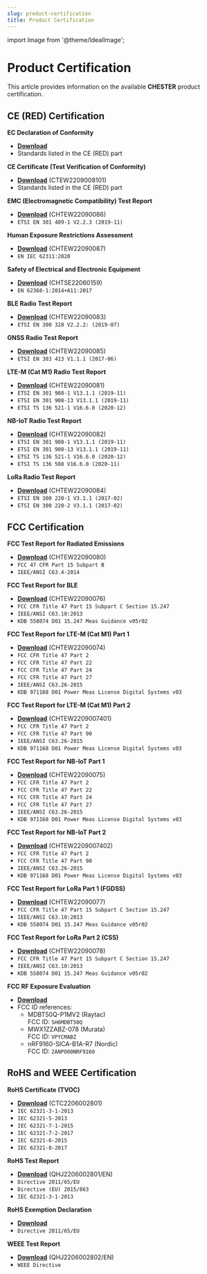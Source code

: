 ```yaml
---
slug: product-certification
title: Product Certification
---
```

import Image from '@theme/IdealImage';

# Product Certification

This article provides information on the available **CHESTER** product certification.

## CE (RED) Certification

**EC Declaration of Conformity**
* [**Download**](pathname:///download/hio-chester-cert-ec-declaration-of-conformity.pdf)
* Standards listed in the CE (RED) part

**CE Certificate (Test Verification of Conformity)**
* [**Download**](pathname:///download/hio-chester-cert-ctew2209008101-tvoc.pdf) (CTEW2209008101)
* Standards listed in the CE (RED) part

**EMC (Electromagnetic Compatibility) Test Report**
* [**Download**](pathname:///download/hio-chester-cert-chtew22090086-etsi-en-301-489-1-3-17-19-52.pdf) (CHTEW22090086)
* `ETSI EN 301 489-1 V2.2.3 (2019-11)`

**Human Exposure Restrictions Assessment**
* [**Download**](pathname:///download/hio-chester-cert-chtew22090087-iec-en-62311.pdf) (CHTEW22090087)
* `EN IEC 62311:2020`

**Safety of Electrical and Electronic Equipment**
* [**Download**](pathname:///download/hio-chester-cert-chtse22060159-iec-en-62368-1.pdf) (CHTSE22060159)
* `EN 62368-1:2014+A11:2017`

**BLE Radio Test Report**
* [**Download**](pathname:///download/hio-chester-cert-chtew22090083-etsi-en-300-328-ble.pdf) (CHTEW22090083)
* `ETSI EN 300 328 V2.2.2: (2019-07)`

**GNSS Radio Test Report**
* [**Download**](pathname:///download/hio-chester-cert-chtew22090085-etsi-en-303-413-gnss.pdf) (CHTEW22090085)
* `ETSI EN 303 413 V1.1.1 (2017-06)`

**LTE-M (Cat M1) Radio Test Report**
* [**Download**](pathname:///download/hio-chester-cert-chtew22090081-etsi-en-301-908-1-13-lte-m.pdf) (CHTEW22090081)
* `ETSI EN 301 908-1 V13.1.1 (2019-11)`
* `ETSI EN 301 908-13 V13.1.1 (2019-11)`
* `ETSI TS 136 521-1 V16.6.0 (2020-12)`

**NB-IoT Radio Test Report**
* [**Download**](pathname:///download/hio-chester-cert-chtew22090082-etsi-en-301-908-1-13-nb-iot.pdf) (CHTEW22090082)
* `ETSI EN 301 908-1 V13.1.1 (2019-11)`
* `ETSI EN 301 908-13 V13.1.1 (2019-11)`
* `ETSI TS 136 521-1 V16.6.0 (2020-12)`
* `ETSI TS 136 508 V16.6.0 (2020-11)`

**LoRa Radio Test Report**
* [**Download**](pathname:///download/hio-chester-cert-chtew22090084-etsi-en-300-220-lora.pdf) (CHTEW22090084)
* `ETSI EN 300 220-1 V3.1.1 (2017-02)`
* `ETSI EN 300 220-2 V3.1.1 (2017-02)`

## FCC Certification

**FCC Test Report for Radiated Emissions**
* [**Download**](pathname:///download/hio-chester-cert-chtew22090080-fcc-sdoc.pdf) (CHTEW22090080)
* `FCC 47 CFR Part 15 Subpart B`
* `IEEE/ANSI C63.4-2014`

**FCC Test Report for BLE**
* [**Download**](pathname:///download/hio-chester-cert-chtew22090076-fcc-part-15-247-ble.pdf) (CHTEW22090076)
* `FCC CFR Title 47 Part 15 Subpart C Section 15.247`
* `IEEE/ANSI C63.10:2013`
* `KDB 558074 D01 15.247 Meas Guidance v05r02`

**FCC Test Report for LTE-M (Cat M1) Part 1**
* [**Download**](pathname:///download/hio-chester-cert-chtew22090074-fcc-part-2-22-24-27-lte-m.pdf) (CHTEW22090074)
* `FCC CFR Title 47 Part 2`
* `FCC CFR Title 47 Part 22`
* `FCC CFR Title 47 Part 24`
* `FCC CFR Title 47 Part 27 `
* `IEEE/ANSI C63.26-2015`
* `KDB 971168 D01 Power Meas License Digital Systems v03`

**FCC Test Report for LTE-M (Cat M1) Part 2**
* [**Download**](pathname:///download/hio-chester-cert-chtew2209007401-fcc-part-2-90-lte-m-b26.pdf) (CHTEW2209007401)
* `FCC CFR Title 47 Part 2`
* `FCC CFR Title 47 Part 90`
* `IEEE/ANSI C63.26-2015`
* `KDB 971168 D01 Power Meas License Digital Systems v03`

**FCC Test Report for NB-IoT Part 1**
* [**Download**](pathname:///download/hio-chester-cert-chtew22090075-fcc-part-2-22-24-27-nb-iot.pdf) (CHTEW22090075)
* `FCC CFR Title 47 Part 2`
* `FCC CFR Title 47 Part 22`
* `FCC CFR Title 47 Part 24`
* `FCC CFR Title 47 Part 27`
* `IEEE/ANSI C63.26-2015`
* `KDB 971168 D01 Power Meas License Digital Systems v03`

**FCC Test Report for NB-IoT Part 2**
* [**Download**](pathname:///download/hio-chester-cert-chtew2209007402-fcc-part-2-90-nb-iot-b26.pdf) (CHTEW2209007402)
* `FCC CFR Title 47 Part 2`
* `FCC CFR Title 47 Part 90`
* `IEEE/ANSI C63.26-2015`
* `KDB 971168 D01 Power Meas License Digital Systems v03`

**FCC Test Report for LoRa Part 1 (FGDSS)**
* [**Download**](pathname:///download/hio-chester-cert-chtew22090077-fcc-part-15-247-lora-fhdss.pdf) (CHTEW22090077)
* `FCC CFR Title 47 Part 15 Subpart C Section 15.247`
* `IEEE/ANSI C63.10:2013`
* `KDB 558074 D01 15.247 Meas Guidance v05r02`

**FCC Test Report for LoRa Part 2 (CSS)**
* [**Download**](pathname:///download/hio-chester-cert-chtew22090078-fcc-part-15-247-lora-css.pdf) (CHTEW22090078)
* `FCC CFR Title 47 Part 15 Subpart C Section 15.247`
* `IEEE/ANSI C63.10:2013`
* `KDB 558074 D01 15.247 Meas Guidance v05r02`

**FCC RF Exposure Evaluation**
* [**Download**](pathname:///download/hio-chester-cert-rf-exposure-evaluation.pdf)
* FCC ID references:
  * MDBT50Q-P1MV2 (Raytac)<br/>FCC ID: `SH6MDBT50Q`
  * MWX1ZZABZ-078 (Murata)<br/>FCC ID: `VPYCMABZ`
  * nRF9160-SICA-B1A-R7 (Nordic)<br/>FCC ID: `2ANPO00NRF9160`

## RoHS and WEEE Certification

**RoHS Certificate (TVOC)**
* [**Download**](pathname:///download/hio-chester-cert-rohs-ctc2206002801-tvoc.pdf) (CTC2206002801)
* `IEC 62321-3-1-2013`
* `IEC 62321-5-2013`
* `IEC 62321-7-1-2015`
* `IEC 62321-7-2-2017`
* `IEC 62321-6-2015`
* `IEC 62321-8-2017`

**RoHS Test Report**
* [**Download**](pathname:///download/hio-chester-cert-rohs-qhj2206002801-en.pdf) (QHJ2206002801/EN)
* `Directive 2011/65/EU`
* `Directive (EU) 2015/863`
* `IEC 62321-3-1-2013`

**RoHS Exemption Declaration**
* [**Download**](pathname:///download/hio-chester-cert-rohs-exemption-declaration.pdf)
* `Directive 2011/65/EU`

**WEEE Test Report**
* [**Download**](pathname:///download/hio-chester-cert-wee-qhj2206002802-en.pdf) (QHJ2206002802/EN)
* `WEEE Directive`
